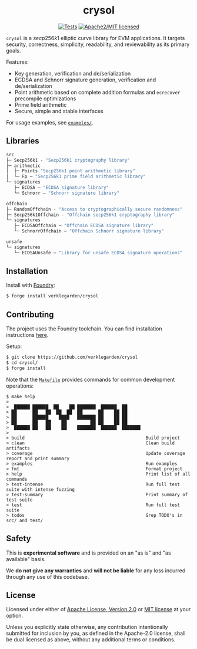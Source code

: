<div align="center">

<h1>crysol</h1>

<a href="">[![Tests][tests-shield]][tests-shield-url]</a>
<a href="">![Apache2/MIT licensed][license-shield]</a>

</div>

`crysol` is a $secp256k1$ elliptic curve library for EVM applications. It targets security, correctness, simplicity, readability, and reviewability as its primary goals.

Features:
- Key generation, verification and de/serialization
- ECDSA and Schnorr signature generation, verification and de/serialization
- Point arithmetic based on complete addition formulas and `ecrecover` precompile optimizations
- Prime field arithmetic
- Secure, simple and stable interfaces

For usage examples, see [`examples/`](./examples).

## Libraries

```ml
src
├─ Secp256k1 - "Secp256k1 cryptography library"
├─ arithmetic
│  ├─ Points "Secp256k1 point arithmetic library"
│  └─ Fp — "Secp256k1 prime field arithmetic library"
└─ signatures
   ├─ ECDSA — "ECDSA signature library"
   └─ Schnorr — "Schnorr signature library"

offchain
├─ RandomOffchain - "Access to cryptographically secure randomness"
├─ Secp256k1Offchain - "Offchain secp256k1 cryptography library"
└─ signatures
   ├─ ECDSAOffchain — "Offchain ECDSA signature library"
   └─ SchnorrOffchain — "Offchain Schnorr signature library"

unsafe
└─ signatures
   └─ ECDSAUnsafe — "Library for unsafe ECDSA signature operations"
```

## Installation

Install with [Foundry](https://getfoundry.sh/):

```bash
$ forge install verklegarden/crysol
```

## Contributing

The project uses the Foundry toolchain. You can find installation instructions [here](https://getfoundry.sh/).

Setup:

```bash
$ git clone https://github.com/verklegarden/crysol
$ cd crysol/
$ forge install
```

Note that the [`Makefile`](./Makefile) provides commands for common development operations:

```
$ make help
>
>  ██████ ██████  ██    ██ ███████  ██████  ██
> ██      ██   ██  ██  ██  ██      ██    ██ ██
> ██      ██████    ████   ███████ ██    ██ ██
> ██      ██   ██    ██         ██ ██    ██ ██
>  ██████ ██   ██    ██    ███████  ██████  ███████
>
> build                                              Build project
> clean                                              Clean build artifacts
> coverage                                           Update coverage report and print summary
> examples                                           Run examples
> fmt                                                Format project
> help                                               Print list of all commands
> test-intense                                       Run full test suite with intense fuzzing
> test-summary                                       Print summary of test suite
> test                                               Run full test suite
> todos                                              Grep TODO's in src/ and test/
```

## Safety

This is **experimental software** and is provided on an "as is" and "as available" basis.

We **do not give any warranties** and **will not be liable** for any loss incurred through any use of this codebase.

## License

Licensed under either of <a href="LICENSE-APACHE">Apache License, Version 2.0</a> or <a href="LICENSE-MIT">MIT license</a> at your option.

Unless you explicitly state otherwise, any contribution intentionally submitted for inclusion by you, as defined in the Apache-2.0 license, shall be dual licensed as above, without any additional terms or conditions.

<!--- Shields -->
[tests-shield]: https://github.com/verklegarden/crysol/actions/workflows/ci.yml/badge.svg
[tests-shield-url]: https://github.com/verklegarden/crysol/actions/workflows/ci.yml
[license-shield]: https://img.shields.io/badge/license-Apache2.0/MIT-blue.svg
